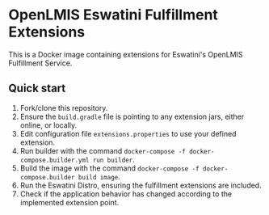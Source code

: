 # OpenLMIS Eswatini Fulfillment Extensions
This is a Docker image containing extensions for Eswatini's OpenLMIS Fulfillment Service.

## Quick start
1. Fork/clone this repository.
2. Ensure the `build.gradle` file is pointing to any extension jars, either online, or locally.
3. Edit configuration file `extensions.properties` to use your defined extension.
4. Run builder with the command `docker-compose -f docker-compose.builder.yml run builder`.
5. Build the image with the command `docker-compose -f docker-compose.builder build image`.
6. Run the Eswatini Distro, ensuring the fulfillment extensions are included.
7. Check if the application behavior has changed according to the implemented extension point. 
